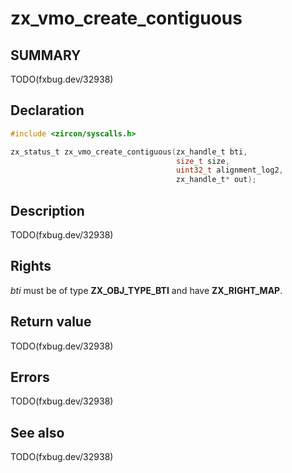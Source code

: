 <!-- Generated by zircon/scripts/update-docs-from-fidl, do not edit! -->
# zx_vmo_create_contiguous

## SUMMARY

TODO(fxbug.dev/32938)

## Declaration

```c
#include <zircon/syscalls.h>

zx_status_t zx_vmo_create_contiguous(zx_handle_t bti,
                                     size_t size,
                                     uint32_t alignment_log2,
                                     zx_handle_t* out);
```

## Description

TODO(fxbug.dev/32938)

## Rights

*bti* must be of type **ZX_OBJ_TYPE_BTI** and have **ZX_RIGHT_MAP**.

## Return value

TODO(fxbug.dev/32938)

## Errors

TODO(fxbug.dev/32938)

## See also

TODO(fxbug.dev/32938)


